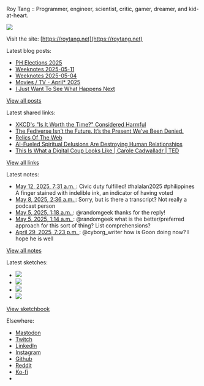 Roy Tang :: Programmer, engineer, scientist, critic, gamer, dreamer, and kid-at-heart.

![](https://roytang.net/static/img/profile.jpg)

Visit the site: [https://roytang.net](https://roytang.net)

Latest blog posts:

- [PH Elections 2025](https://roytang.net/2025/05/elections-2025/)
- [Weeknotes 2025-05-11](https://roytang.net/2025/05/weeknotes-05-11/)
- [Weeknotes 2025-05-04](https://roytang.net/2025/05/weeknotes-05-04/)
- [Movies / TV - April* 2025](https://roytang.net/2025/05/movies-tv-april-2025/)
- [I Just Want To See What Happens Next](https://roytang.net/2025/04/what-happens-next/)

[View all posts](https://roytang.net/blog)

Latest shared links:

- [XKCD&#x27;s &quot;Is It Worth the Time?&quot; Considered Harmful](https://roytang.net/2025/05/e4f39e9fda4976259881104f0b647b75/)
- [The Fediverse Isn’t the Future. It’s the Present We’ve Been Denied.](https://roytang.net/2025/05/108cc7d84789dcd2b587fa1bdf7a5044/)
- [Relics Of The Web](https://roytang.net/2025/05/3c92a5791cfe5c3b23d710562283baa5/)
- [AI-Fueled Spiritual Delusions Are Destroying Human Relationships](https://roytang.net/2025/05/44f086ab9da0db0e20c57b1eba8a8d6c/)
- [This Is What a Digital Coup Looks Like | Carole Cadwalladr | TED](https://roytang.net/2025/05/597132e16f7694e07519b4dd5d0ab779/)

[View all links](https://roytang.net/links)

Latest notes:

- [May 12, 2025, 7:31 a.m. ](https://roytang.net/2025/05/114491803741465724/): Civic duty fulfilled! #halalan2025 #philippines A finger stained with indelible ink, an indicator of having voted
- [May 8, 2025, 2:36 a.m. ](https://roytang.net/2025/05/mr407cd/): Sorry, but is there a transcript? Not really a podcast person
- [May 5, 2025, 1:18 a.m. ](https://roytang.net/2025/05/114450699480901103/): @randomgeek thanks for the reply!
- [May 5, 2025, 1:14 a.m. ](https://roytang.net/2025/05/114450687258169822/): @randomgeek what is the better/preferred approach for this sort of thing? List comprehensions?
- [April 29, 2025, 7:23 p.m. ](https://roytang.net/2025/04/114420995764326815/): @cyborg_writer how is Goon doing now? I hope he is well

[View all notes](https://roytang.net/notes)

Latest sketches:


- ![](https://roytang.net/media/cache/32/e6/32e6bccc49e8369f7e33d4b393e24821.jpg)
- ![](https://roytang.net/media/cache/6d/bb/6dbb65d9198fe1692eed00385ef079c4.jpg)
- ![](https://roytang.net/media/cache/55/78/5578c142afd534e31f9723865e041b14.jpg)
- ![](https://roytang.net/media/cache/ab/48/ab48f5f9b0480e3f07e72a0a6795f014.jpg)

[View sketchbook](https://roytang.net/albums/sketchbook)


Elsewhere:

- [Mastodon](https://indieweb.social/@roytang)
- [Twitch](https://twitch.tv/twitchyroy)
- [LinkedIn](https://www.linkedin.com/in/roytang)
- [Instagram](https://instagram.com/roytang0400)
- [Github](https://github.com/roytang)
- [Reddit](https://reddit.com/u/hungryroy)
- [Ko-fi](https://ko-fi.com/roytang)
- [](mailto:hello@roytang.net)
